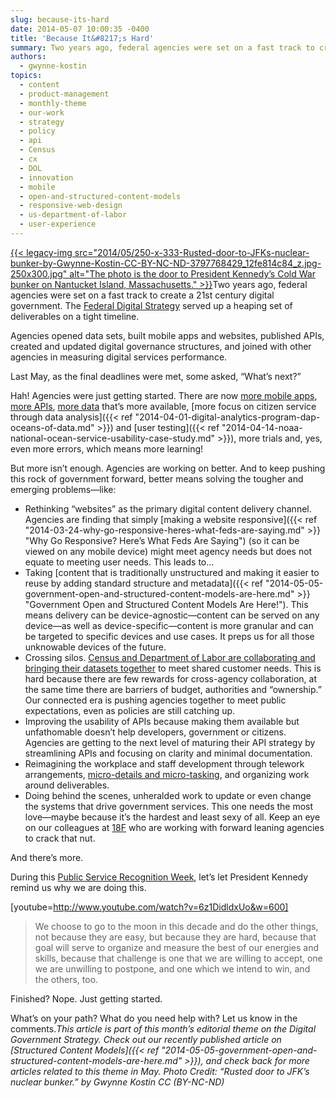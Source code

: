 ```yaml
---
slug: because-its-hard
date: 2014-05-07 10:00:35 -0400
title: 'Because It&#8217;s Hard'
summary: Two years ago, federal agencies were set on a fast track to create a 21st century digital government. The Federal Digital Strategy served up a heaping set of deliverables on a tight timeline. Agencies opened data sets,
authors:
  - gwynne-kostin
topics:
  - content
  - product-management
  - monthly-theme
  - our-work
  - strategy
  - policy
  - api
  - Census
  - cx
  - DOL
  - innovation
  - mobile
  - open-and-structured-content-models
  - responsive-web-design
  - us-department-of-labor
  - user-experience
---
```


[{{< legacy-img src="2014/05/250-x-333-Rusted-door-to-JFKs-nuclear-bunker-by-Gwynne-Kostin-CC-BY-NC-ND-3797768429\_12fe814c84\_z.jpg-250x300.jpg" alt="The photo is the door to President Kennedy’s Cold War bunker on Nantucket Island, Massachusetts." >}}](https://s3.amazonaws.com/digitalgov/_legacy-img/2014/05/480-x-640-Rusted-door-to-JFKs-nuclear-bunker-by-Gwynne-Kostin-CC-BY-NC-ND-3797768429_12fe814c84_z.jpg)Two years ago, federal agencies were set on a fast track to create a 21st century digital government. The <a href="http://www.whitehouse.gov/digitalgov/about" target="_blank">Federal Digital Strategy</a> served up a heaping set of deliverables on a tight timeline.

Agencies opened data sets, built mobile apps and websites, published APIs, created and updated digital governance structures, and joined with other agencies in measuring digital services performance.

Last May, as the final deadlines were met, some asked, “What’s next?”

Hah! Agencies were just getting started. There are now [<span class="s1">more mobile apps</span>](http://apps.usa.gov/), [<span class="s1">more APIs</span>](https://www.data.gov/developers/apis), [more data](https://www.data.gov/metrics) that’s more available, [<span class="s1">more focus on citizen service through data analysis</span>]({{< ref "2014-04-01-digital-analytics-program-dap-oceans-of-data.md" >}}) and [user testing]({{< ref "2014-04-14-noaa-national-ocean-service-usability-case-study.md" >}}), more trials and, yes, even more errors, which means more learning!

But more isn’t enough. Agencies are working on better. And to keep pushing this rock of government forward, better means solving the tougher and emerging problems—like:

  * Rethinking “websites” as the primary digital content delivery channel. Agencies are finding that simply [making a website responsive]({{< ref "2014-03-24-why-go-responsive-heres-what-feds-are-saying.md" >}} "Why Go Responsive? Here’s What Feds Are Saying") (so it can be viewed on any mobile device) might meet agency needs but does not equate to meeting user needs. This leads to&#8230;
  * Taking [content that is traditionally unstructured and making it easier to reuse by adding standard structure and metadata]({{< ref "2014-05-05-government-open-and-structured-content-models-are-here.md" >}} "Government Open and Structured Content Models Are Here!"). This means delivery can be device-agnostic—content can be served on any device—as well as device-specific—content is more granular and can be targeted to specific devices and use cases. It preps us for all those unknowable devices of the future.
  * Crossing silos. <a title="Census Bureau Adds Inflation and Employment Indicators to America's Economy Mobile App" href="http://www.census.gov/newsroom/press-releases/2013/cb13-127.html" target="_blank">Census and Department of Labor are collaborating and bringing their datasets together</a> to meet shared customer needs. This is hard because there are few rewards for cross-agency collaboration, at the same time there are barriers of budget, authorities and &#8220;ownership.&#8221; Our connected era is pushing agencies together to meet public expectations, even as policies are still catching up.
  * Improving the usability of APIs because making them available but unfathomable doesn&#8217;t help developers, government or citizens. Agencies are getting to the next level of maturing their API strategy by streamlining APIs and focusing on clarity and minimal documentation.
  * Reimagining the workplace and staff development through telework arrangements, <a href="http://gsablogs.gsa.gov/dsic/how-it-works/" target="_blank">micro-details and micro-tasking</a>, and organizing work around deliverables.
  * Doing behind the scenes, unheralded work to update or even change the systems that drive government services. This one needs the most love—maybe because it&#8217;s the hardest and least sexy of all. Keep an eye on our colleagues at <a href="http://18f.gsa.gov/" target="_blank">18F</a> who are working with forward leaning agencies to crack that nut.

And there&#8217;s more.

During this <a href="http://publicservicerecognitionweek.org/" target="_blank">Public Service Recognition Week</a>, let&#8217;s let President Kennedy remind us why we are doing this.

[youtube=http://www.youtube.com/watch?v=6z1DidldxUo&w=600]

> We choose to go to the moon in this decade and do the other things, not because they are easy, but because they are hard, because that goal will serve to organize and measure the best of our energies and skills, because that challenge is one that we are willing to accept, one we are unwilling to postpone, and one which we intend to win, and the others, too.

Finished? Nope. Just getting started.

What&#8217;s on your path? What do you need help with? Let us know in the comments._This article is part of this month&#8217;s editorial theme on the Digital Government Strategy. Check out our recently published article on [Structured Content Models]({{< ref "2014-05-05-government-open-and-structured-content-models-are-here.md" >}}), and check back for more articles related to this theme in May._
_Photo Credit: &#8220;Rusted door to JFK&#8217;s nuclear bunker.&#8221; by Gwynne Kostin CC (BY-NC-ND)_